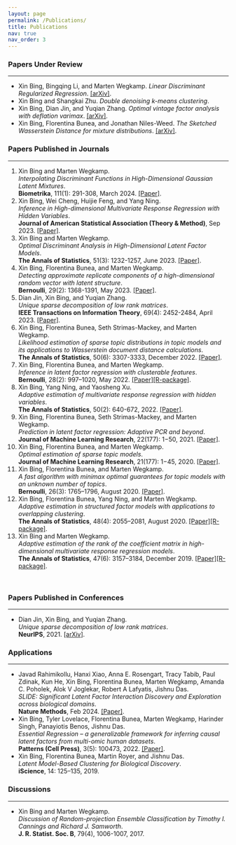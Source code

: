 ```yaml
---
layout: page
permalink: /Publications/
title: Publications 
nav: true
nav_order: 3
---
```



### Papers Under Review
---
- Xin Bing, Bingqing Li, and Marten Wegkamp. *Linear Discriminant Regularized Regression*. [[arXiv]](https://arxiv.org/abs/2402.14260).
- Xin Bing and Shangkai Zhu. *Double denoising k-means clustering*.
- Xin Bing, Dian Jin, and Yuqian Zhang. *Optimal vintage factor analysis with deflation varimax*. [[arXiv]](https://arxiv.org/abs/2310.10545).
- Xin Bing, Florentina Bunea, and Jonathan Niles-Weed. *The Sketched Wasserstein Distance for mixture distributions*. [[arXiv]](https://arxiv.org/abs/2206.12768).


### Papers Published in Journals
---
1. Xin Bing and Marten Wegkamp. <br> *Interpolating Discriminant Functions in High-Dimensional Gaussian Latent Mixtures*. <br> **Biometrika**, 111(1): 291-308, March 2024. [[Paper]](https://academic.oup.com/biomet/advance-article-abstract/doi/10.1093/biomet/asad037/7192166).
2. Xin Bing, Wei Cheng, Huijie Feng, and Yang Ning. <br> *Inference in High-dimensional Multivariate Response Regression with Hidden Variables*. <br>  **Journal of American Statistical Association (Theory & Method)**, Sep 2023. [[Paper]](https://www.tandfonline.com/doi/abs/10.1080/01621459.2023.2241701).
3. Xin Bing and Marten Wegkamp. <br> *Optimal Discriminant Analysis in High-Dimensional Latent Factor Models*. <br>  **The Annals of Statistics**, 51(3): 1232-1257, June 2023. [[Paper]](https://projecteuclid.org/journals/annals-of-statistics/volume-51/issue-3/Optimal-discriminant-analysis-in-high-dimensional-latent-factor-models/10.1214/23-AOS2289.short).
4. Xin Bing, Florentina Bunea, and Marten Wegkamp. <br> *Detecting approximate replicate components of a high-dimensional random vector with latent structure*. <br>  **Bernoulli**, 29(2): 1368-1391, May 2023. [[Paper]](https://projecteuclid.org/journals/bernoulli/volume-29/issue-2/Detecting-approximate-replicate-components-of-a-high-dimensional-random-vector/10.3150/22-BEJ1502.short).
5. Dian Jin, Xin Bing, and Yuqian Zhang.<br> *Unique sparse decomposition of low rank matrices*. <br> **IEEE Transactions on Information Theory**, 69(4): 2452-2484, April 2023. [[Paper]](https://ieeexplore.ieee.org/document/9954420).
6. Xin Bing, Florentina Bunea, Seth Strimas-Mackey, and Marten Wegkamp.<br> *Likelihood estimation of sparse topic distributions in topic models and its applications to Wasserstein document distance calculations*. <br>  **The Annals of Statistics**, 50(6): 3307-3333, December 2022. [[Paper]](https://projecteuclid.org/journals/annals-of-statistics/volume-50/issue-6/Likelihood-estimation-of-sparse-topic-distributions-in-topic-models-and/10.1214/22-AOS2229.short).
7. Xin Bing, Florentina Bunea, and Marten Wegkamp. <br>*Inference in latent factor regression with clusterable features*. <br>  **Bernoulli**, 28(2): 997–1020, May 2022. [[Paper]](https://doi.org/10.3150/21-BEJ1374)[[R-package]](https://github.com/bingx1990/LoveER).
8. Xin Bing, Yang Ning, and Yaosheng Xu. <br>*Adaptive estimation of multivariate response regression with hidden variables*. <br>  **The Annals of Statistics**, 50(2): 640-672, 2022. [[Paper]](https://projecteuclid.org/journals/annals-of-statistics/volume-50/issue-2/Adaptive-estimation-in-multivariate-response-regression-with-hidden-variables/10.1214/21-AOS2059.short).
9. Xin Bing, Florentina Bunea, Seth Strimas-Mackey, and Marten Wegkamp.<br> *Prediction in latent factor regression: Adaptive PCR and beyond*. <br> **Journal of Machine Learning Research**, 22(177): 1−50, 2021. [[Paper]](https://www.jmlr.org/papers/v22/20-768.html).
10. Xin Bing, Florentina Bunea, and Marten Wegkamp.<br> *Optimal estimation of sparse topic models*. <br> **Journal of Machine Learning Research**, 21(177): 1−45, 2020. [[Paper]](https://jmlr.org/papers/volume21/20-079/20-079.pdf).
11. Xin Bing, Florentina Bunea, and Marten Wegkamp. <br> *A fast algorithm with minimax optimal guarantees for topic models with an unknown number of topics*. <br> **Bernoulli**, 26(3): 1765–1796, August 2020. [[Paper]](https://projecteuclid.org/journals/bernoulli/volume-26/issue-3/A-fast-algorithm-with-minimax-optimal-guarantees-for-topic-models/10.3150/19-BEJ1166.short).
12. Xin Bing, Florentina Bunea, Yang Ning, and Marten Wegkamp.<br> *Adaptive estimation in structured factor models with applications to overlapping clustering*. <br> **The Annals of Statistics**, 48(4): 2055–2081, August 2020. [[Paper]](https://projecteuclid.org/journals/annals-of-statistics/volume-48/issue-4/Adaptive-estimation-in-structured-factor-models-with-applications-to-overlapping/10.1214/19-AOS1877.short)[[R-package]](https://github.com/bingx1990/LoveER).
13. Xin Bing and Marten Wegkamp. <br> *Adaptive estimation of the rank of the coefficient matrix in high-dimensional multivariate response regression models*. <br> **The Annals of Statistics**, 47(6): 3157–3184, December 2019. [[Paper]](https://projecteuclid.org/journals/annals-of-statistics/volume-47/issue-6/Adaptive-estimation-of-the-rank-of-the-coefficient-matrix-in/10.1214/18-AOS1774.short)[[R-package]](https://github.com/bingx1990/STRS).

<br>

### Papers Published in Conferences
---

- Dian Jin, Xin Bing, and Yuqian Zhang. <br> *Unique sparse decomposition of low rank matrices*. <br> **NeurIPS**, 2021. [[arXiv]](https://openreview.net/pdf?id=2GapPLFKvA).


### Applications
---

- Javad Rahimikollu, Hanxi Xiao, Anna E. Rosengart, Tracy Tabib, Paul Zdinak, Kun He, Xin Bing, Florentina Bunea, Marten Wegkamp, Amanda C. Poholek, Alok V Joglekar, Robert A Lafyatis, Jishnu Das. <br> *SLIDE: Significant Latent Factor Interaction Discovery and Exploration across biological domains*. <br> **Nature Methods**, Feb 2024. [[Paper]](https://www.nature.com/articles/s41592-024-02175-z).
- Xin Bing, Tyler Lovelace, Florentina Bunea, Marten Wegkamp, Harinder Singh, Panayiotis Benos, Jishnu Das. <br> *Essential Regression – a generalizable framework for inferring causal latent factors from multi-omic human datasets*. <br> **Patterns (Cell Press)**, 3(5): 100473, 2022. [[Paper]](https://www.sciencedirect.com/science/article/pii/S2666389922000538).
- Xin Bing, Florentina Bunea, Martin Royer, and Jishnu Das. <br> *Latent Model-Based Clustering for Biological Discovery*. <br> **iScience**, 14: 125–135, 2019.

### Discussions
---
- Xin Bing and Marten Wegkamp. <br> *Discussion of Random-projection Ensemble Classification by Timothy I. Cannings and Richard J. Samworth*. <br>  **J. R. Statist. Soc. B**, 79(4), 1006-1007, 2017.
